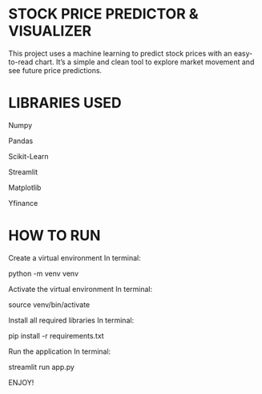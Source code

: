 # STOCK PRICE PREDICTOR & VISUALIZER
This project uses a machine learning to predict stock prices with an easy-to-read chart.
It’s a simple and clean tool to explore market movement and see future price predictions.

# LIBRARIES USED

Numpy

Pandas

Scikit-Learn

Streamlit

Matplotlib

Yfinance

# HOW TO RUN

Create a virtual environment
In terminal:

python -m venv venv

Activate the virtual environment
In terminal:

source venv/bin/activate

Install all required libraries
In terminal:

pip install -r requirements.txt

Run the application
In terminal:

streamlit run app.py

ENJOY!
